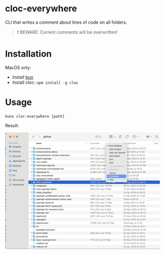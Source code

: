 # cloc-everywhere

CLI that writes a comment about lines of code on all folders.

> ❗️ BEWARE: Current comments will be overwritten!

# Installation

MacOS only:

- Install [bun](https://bun.sh)
- Install cloc: `npm install -g cloc`

# Usage

`bunx cloc-everywhere [path]`

Result:

![](result.png)
